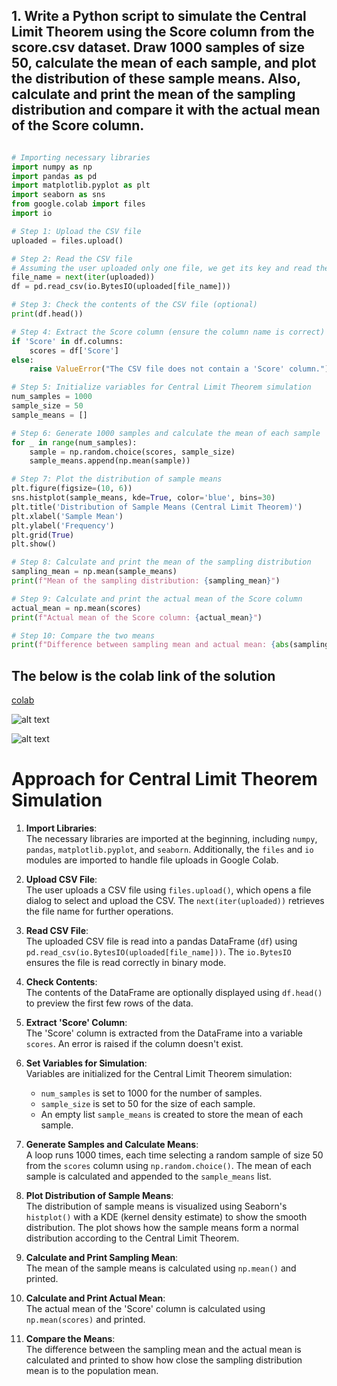 
## 1. Write a Python script to simulate the Central Limit Theorem using the Score column from the score.csv dataset. Draw 1000 samples of size 50, calculate the mean of each sample, and plot the distribution of these sample means. Also, calculate and print the mean of the sampling distribution and compare it with the actual mean of the Score column.




```python

# Importing necessary libraries
import numpy as np
import pandas as pd
import matplotlib.pyplot as plt
import seaborn as sns
from google.colab import files
import io

# Step 1: Upload the CSV file
uploaded = files.upload()

# Step 2: Read the CSV file
# Assuming the user uploaded only one file, we get its key and read the CSV
file_name = next(iter(uploaded))
df = pd.read_csv(io.BytesIO(uploaded[file_name]))

# Step 3: Check the contents of the CSV file (optional)
print(df.head())

# Step 4: Extract the Score column (ensure the column name is correct)
if 'Score' in df.columns:
    scores = df['Score']
else:
    raise ValueError("The CSV file does not contain a 'Score' column.")

# Step 5: Initialize variables for Central Limit Theorem simulation
num_samples = 1000
sample_size = 50
sample_means = []

# Step 6: Generate 1000 samples and calculate the mean of each sample
for _ in range(num_samples):
    sample = np.random.choice(scores, sample_size)
    sample_means.append(np.mean(sample))

# Step 7: Plot the distribution of sample means
plt.figure(figsize=(10, 6))
sns.histplot(sample_means, kde=True, color='blue', bins=30)
plt.title('Distribution of Sample Means (Central Limit Theorem)')
plt.xlabel('Sample Mean')
plt.ylabel('Frequency')
plt.grid(True)
plt.show()

# Step 8: Calculate and print the mean of the sampling distribution
sampling_mean = np.mean(sample_means)
print(f"Mean of the sampling distribution: {sampling_mean}")

# Step 9: Calculate and print the actual mean of the Score column
actual_mean = np.mean(scores)
print(f"Actual mean of the Score column: {actual_mean}")

# Step 10: Compare the two means
print(f"Difference between sampling mean and actual mean: {abs(sampling_mean - actual_mean)}")


```

## The below is the colab link of the solution
[colab](https://colab.research.google.com/drive/1fxufFZibS3dkSyfHnlx6iEwTI4eNYo2z#scrollTo=YAuEvAQeYYbG)

![alt text](image-4.png)


![alt text](image-5.png)








# Approach for Central Limit Theorem Simulation

1. **Import Libraries**:  
   The necessary libraries are imported at the beginning, including `numpy`, `pandas`, `matplotlib.pyplot`, and `seaborn`. Additionally, the `files` and `io` modules are imported to handle file uploads in Google Colab.

2. **Upload CSV File**:  
   The user uploads a CSV file using `files.upload()`, which opens a file dialog to select and upload the CSV. The `next(iter(uploaded))` retrieves the file name for further operations.

3. **Read CSV File**:  
   The uploaded CSV file is read into a pandas DataFrame (`df`) using `pd.read_csv(io.BytesIO(uploaded[file_name]))`. The `io.BytesIO` ensures the file is read correctly in binary mode.

4. **Check Contents**:  
   The contents of the DataFrame are optionally displayed using `df.head()` to preview the first few rows of the data.

5. **Extract 'Score' Column**:  
   The 'Score' column is extracted from the DataFrame into a variable `scores`. An error is raised if the column doesn't exist.

6. **Set Variables for Simulation**:  
   Variables are initialized for the Central Limit Theorem simulation:  
   - `num_samples` is set to 1000 for the number of samples.
   - `sample_size` is set to 50 for the size of each sample.
   - An empty list `sample_means` is created to store the mean of each sample.

7. **Generate Samples and Calculate Means**:  
   A loop runs 1000 times, each time selecting a random sample of size 50 from the `scores` column using `np.random.choice()`. The mean of each sample is calculated and appended to the `sample_means` list.

8. **Plot Distribution of Sample Means**:  
   The distribution of sample means is visualized using Seaborn's `histplot()` with a KDE (kernel density estimate) to show the smooth distribution. The plot shows how the sample means form a normal distribution according to the Central Limit Theorem.

9. **Calculate and Print Sampling Mean**:  
   The mean of the sample means is calculated using `np.mean()` and printed.

10. **Calculate and Print Actual Mean**:  
    The actual mean of the 'Score' column is calculated using `np.mean(scores)` and printed.

11. **Compare the Means**:  
    The difference between the sampling mean and the actual mean is calculated and printed to show how close the sampling distribution mean is to the population mean.


